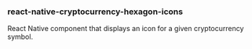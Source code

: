 ### react-native-cryptocurrency-hexagon-icons

React Native component that displays an icon for a given cryptocurrency symbol.
